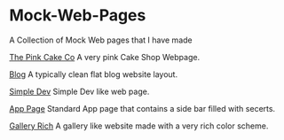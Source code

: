 # Mock-Web-Pages
A Collection of Mock Web pages that I have made

[The Pink Cake Co](https://johnsonlu3.github.io/Mock-Web-Pages/Pink-Cake-Co/)
    A very pink Cake Shop Webpage.
    
[Blog](https://johnsonlu3.github.io/Mock-Web-Pages/Blog/)
    A typically clean flat blog website layout.

[Simple Dev](https://johnsonlu3.github.io/Mock-Web-Pages/Dev-Simple/)
    Simple Dev like web page.

[App Page](https://johnsonlu3.github.io/Mock-Web-Pages/app-Page/)
    Standard App page that contains a side bar filled with secerts.

[Gallery Rich](https://johnsonlu3.github.io/Mock-Web-Pages/gallery-rich/)
    A gallery like website made with a very rich color scheme.

